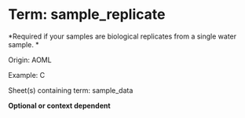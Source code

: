 # Term: sample_replicate

*Required if your samples are biological replicates from a single water sample. *

Origin: AOML

Example: C

Sheet(s) containing term: sample_data

**Optional or context dependent**
